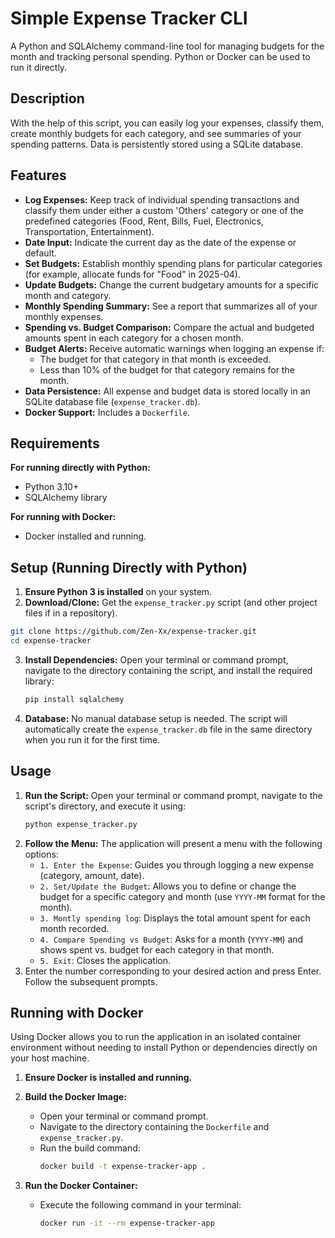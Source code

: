 # Simple Expense Tracker CLI

A Python and SQLAlchemy command-line tool for managing budgets for the month and tracking personal spending. Python or Docker can be used to run it directly.

## Description

With the help of this script, you can easily log your expenses, classify them, create monthly budgets for each category, and see summaries of your spending patterns. Data is persistently stored using a SQLite database.

## Features

* **Log Expenses:** Keep track of individual spending transactions and classify them under either a custom 'Others' category or one of the predefined categories (Food, Rent, Bills, Fuel, Electronics, Transportation, Entertainment).
* **Date Input:** Indicate the current day as the date of the expense or default.
* **Set Budgets:** Establish monthly spending plans for particular categories (for example, allocate funds for "Food" in 2025-04).
* **Update Budgets:** Change the current budgetary amounts for a specific month and category.
* **Monthly Spending Summary:** See a report that summarizes all of your monthly expenses.
* **Spending vs. Budget Comparison:** Compare the actual and budgeted amounts spent in each category for a chosen month.
* **Budget Alerts:** Receive automatic warnings when logging an expense if:
    * The budget for that category in that month is exceeded.
    * Less than 10% of the budget for that category remains for the month.
* **Data Persistence:** All expense and budget data is stored locally in an SQLite database file (`expense_tracker.db`).
* **Docker Support:** Includes a `Dockerfile`.

## Requirements

**For running directly with Python:**
* Python 3.10+
* SQLAlchemy library

**For running with Docker:**
* Docker installed and running.

## Setup (Running Directly with Python)

1.  **Ensure Python 3 is installed** on your system.
2.  **Download/Clone:** Get the `expense_tracker.py` script (and other project files if in a repository).
```bash
git clone https://github.com/Zen-Xx/expense-tracker.git
cd expense-tracker
```
3.  **Install Dependencies:** Open your terminal or command prompt, navigate to the directory containing the script, and install the required library:
    ```bash
    pip install sqlalchemy
    ```
4.  **Database:** No manual database setup is needed. The script will automatically create the `expense_tracker.db` file in the same directory when you run it for the first time.

## Usage

1.  **Run the Script:** Open your terminal or command prompt, navigate to the script's directory, and execute it using:
    ```bash
    python expense_tracker.py
    ```
2.  **Follow the Menu:** The application will present a menu with the following options:
    * `1. Enter the Expense`: Guides you through logging a new expense (category, amount, date).
    * `2. Set/Update the Budget`: Allows you to define or change the budget for a specific category and month (use `YYYY-MM` format for the month).
    * `3. Montly spending log`: Displays the total amount spent for each month recorded.
    * `4. Compare Spending vs Budget`: Asks for a month (`YYYY-MM`) and shows spent vs. budget for each category in that month.
    * `5. Exit`: Closes the application.
3.  Enter the number corresponding to your desired action and press Enter. Follow the subsequent prompts.

## Running with Docker

Using Docker allows you to run the application in an isolated container environment without needing to install Python or dependencies directly on your host machine.

1.  **Ensure Docker is installed and running.**
2.  **Build the Docker Image:**
    * Open your terminal or command prompt.
    * Navigate to the directory containing the `Dockerfile` and `expense_tracker.py`.
    * Run the build command:
      ```bash
      docker build -t expense-tracker-app .
      ```

4.  **Run the Docker Container:**
    * Execute the following command in your terminal:
      ```bash
      docker run -it --rm expense-tracker-app
      ```
